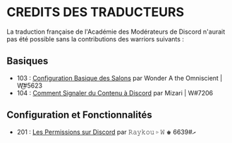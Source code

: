 # CREDITS DES TRADUCTEURS
La traduction française de l'Académie des Modérateurs de Discord n'aurait pas été possible sans la contributions des warriors suivants :

## Basiques
- 103 : [Configuration Basique des Salons](../basiques/103.md) par Wonder A the Omniscient | W͜͡#5623
- 104 : [Comment Signaler du Contenu à Discord](../basiques/104.md) par Mizari | W#7206

## Configuration et Fonctionnalités
- 201 : [Les Permissions sur Discord](../configuration/201.md) par 𝚁𝚊𝚢𝚔𝚘𝚞 ▹ 𝚆 ♚ ރ#6639
